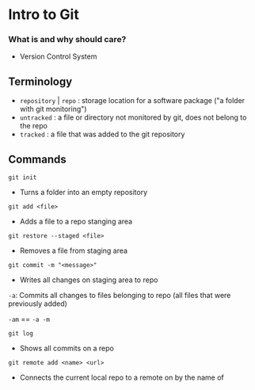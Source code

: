 # Intro to Git

### What is and why should care?
- Version Control System

## Terminology
- `repository` | `repo` : storage location for a software package ("a folder with git monitoring")
- `untracked` : a file or directory not monitored by git, does not belong to the repo
- `tracked` : a file that was added to the git repository

## Commands

`git init`
- Turns a folder into an empty repository

`git add <file>`
- Adds a file to a repo stanging area

`git restore --staged <file>`
- Removes a file from staging area

`git commit -m "<message>"`
- Writes all changes on staging area to repo

`-a`: Commits all changes to files belonging to repo (all files that were previously added)

`-am` == `-a -m`

`git log`
- Shows all commits on a repo

`git remote add <name> <url>`
- Connects the current local repo to a remote on <url> by the name of <origin>